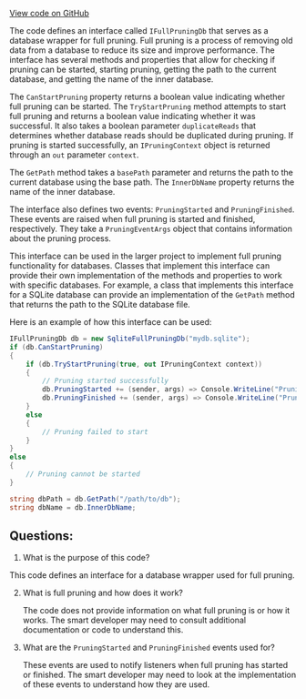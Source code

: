[View code on GitHub](https://github.com/nethermindeth/nethermind/Nethermind.Db/FullPruning/IFullPruningDb.cs)

The code defines an interface called `IFullPruningDb` that serves as a database wrapper for full pruning. Full pruning is a process of removing old data from a database to reduce its size and improve performance. The interface has several methods and properties that allow for checking if pruning can be started, starting pruning, getting the path to the current database, and getting the name of the inner database.

The `CanStartPruning` property returns a boolean value indicating whether full pruning can be started. The `TryStartPruning` method attempts to start full pruning and returns a boolean value indicating whether it was successful. It also takes a boolean parameter `duplicateReads` that determines whether database reads should be duplicated during pruning. If pruning is started successfully, an `IPruningContext` object is returned through an `out` parameter `context`. 

The `GetPath` method takes a `basePath` parameter and returns the path to the current database using the base path. The `InnerDbName` property returns the name of the inner database.

The interface also defines two events: `PruningStarted` and `PruningFinished`. These events are raised when full pruning is started and finished, respectively. They take a `PruningEventArgs` object that contains information about the pruning process.

This interface can be used in the larger project to implement full pruning functionality for databases. Classes that implement this interface can provide their own implementation of the methods and properties to work with specific databases. For example, a class that implements this interface for a SQLite database can provide an implementation of the `GetPath` method that returns the path to the SQLite database file. 

Here is an example of how this interface can be used:

```csharp
IFullPruningDb db = new SqliteFullPruningDb("mydb.sqlite");
if (db.CanStartPruning)
{
    if (db.TryStartPruning(true, out IPruningContext context))
    {
        // Pruning started successfully
        db.PruningStarted += (sender, args) => Console.WriteLine("Pruning started");
        db.PruningFinished += (sender, args) => Console.WriteLine("Pruning finished");
    }
    else
    {
        // Pruning failed to start
    }
}
else
{
    // Pruning cannot be started
}

string dbPath = db.GetPath("/path/to/db");
string dbName = db.InnerDbName;
```
## Questions: 
 1. What is the purpose of this code?
   
   This code defines an interface for a database wrapper used for full pruning.

2. What is full pruning and how does it work?
   
   The code does not provide information on what full pruning is or how it works. The smart developer may need to consult additional documentation or code to understand this.

3. What are the `PruningStarted` and `PruningFinished` events used for?
   
   These events are used to notify listeners when full pruning has started or finished. The smart developer may need to look at the implementation of these events to understand how they are used.